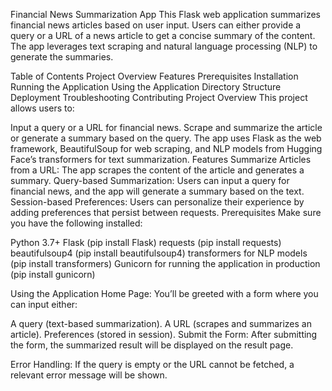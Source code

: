 Financial News Summarization App
This Flask web application summarizes financial news articles based on user input. Users can either provide a query or a URL of a news article to get a concise summary of the content. The app leverages text scraping and natural language processing (NLP) to generate the summaries.

Table of Contents
Project Overview
Features
Prerequisites
Installation
Running the Application
Using the Application
Directory Structure
Deployment
Troubleshooting
Contributing
Project Overview
This project allows users to:

Input a query or a URL for financial news.
Scrape and summarize the article or generate a summary based on the query.
The app uses Flask as the web framework, BeautifulSoup for web scraping, and NLP models from Hugging Face’s transformers for text summarization.
Features
Summarize Articles from a URL: The app scrapes the content of the article and generates a summary.
Query-based Summarization: Users can input a query for financial news, and the app will generate a summary based on the text.
Session-based Preferences: Users can personalize their experience by adding preferences that persist between requests.
Prerequisites
Make sure you have the following installed:

Python 3.7+
Flask (pip install Flask)
requests (pip install requests)
beautifulsoup4 (pip install beautifulsoup4)
transformers for NLP models (pip install transformers)
Gunicorn for running the application in production (pip install gunicorn)

Using the Application
Home Page: You’ll be greeted with a form where you can input either:

A query (text-based summarization).
A URL (scrapes and summarizes an article).
Preferences (stored in session).
Submit the Form: After submitting the form, the summarized result will be displayed on the result page.

Error Handling: If the query is empty or the URL cannot be fetched, a relevant error message will be shown.